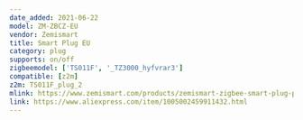 ```yaml
---
date_added: 2021-06-22
model: ZM-ZBCZ-EU
vendor: Zemismart
title: Smart Plug EU
category: plug
supports: on/off
zigbeemodel: ['TS011F', '_TZ3000_hyfvrar3']
compatible: [z2m]
z2m: TS011F_plug_2
mlink: https://www.zemismart.com/products/zemismart-zigbee-smart-plug-power-socket-timing-function-home-voice-remote-tuya-smart-life-app-control-with-alexa-google-home
link: https://www.aliexpress.com/item/1005002459911432.html
---
```

